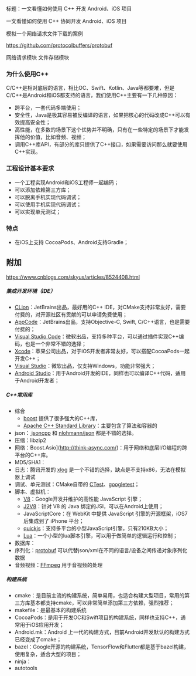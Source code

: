 标题：一文看懂如何使用 C++ 开发 Android、iOS 项目

一文看懂如何使用 C++ 协同开发 Android、iOS 项目

模拟一个网络请求文件下载的案例

https://github.com/protocolbuffers/protobuf

网络请求模块
文件存储模块

### 为什么使用C++
C/C++是相对底层的语言，相比OC、Swift、Kotlin、Java等都要难，但是C/C++是Android和iOS都支持的语言，我们使用C++主要有一下几种原因：

- 跨平台，一套代码多端使用；
- 安全性，Java是极其容易被反编译的语言，如果把核心的代码改成C++可以有效提高安全性；
- 高性能，在多数的场景下这个优势并不明确，只有在一些特定的场景下才能发挥他的价值，比如音频、视频；
- 调用C++库API，有部分的库只提供了C++接口，如果需要访问那么就要使用C++实现。

### 工程设计基本要求

- 一个工程实现Android和iOS工程师一起编码；
- 可以添加依赖第三方库；
- 可以脱离手机实现代码调试；
- 可以使用手机实现代码调试；
- 可以实现单元测试；


### 特点
- 在iOS上支持 CocoaPods、Android支持Gradle；



## 附加

https://www.cnblogs.com/skyus/articles/8524408.html

##### 集成开发环境（IDE）

- [CLion](https://www.jetbrains.com/clion/)：JetBrains出品，最好用的C++ IDE，对CMake支持非常友好，需要付费的，对开源社区有贡献的可以申请免费使用；
- [AppCode](http://www.jetbrains.com/objc/)：JetBrains出品，支持Objective-C, Swift, C/C++语言，也是需要付费的；
- [Visual Studio Code](https://code.visualstudio.com/?wt.mc_id=DX_841432)：微软出品，支持多种平台，可以通过插件实现C++编码，也是一个非常不错的选择；
- [Xcode](https://developer.apple.com/xcode/)：苹果公司出品，对于iOS开发者非常友好，可以搭配CocoaPods一起开发C++；
- [Visual Studio](https://visualstudio.microsoft.com/zh-hans/vs/)：微软出品，仅支持Windows，功能非常强大；
- [Android Studio](https://developer.android.com/studio)：用于Android开发的IDE，同样也可以编译C++代码，适用于Android开发者；

##### C++常用库

- 综合
  - [boost](https://github.com/boostorg) 提供了很多强大的C++库，
  - [Apache C++ Standard Library](http://stdcxx.apache.org/)：主要包含了算法和容器的
- json：[ jsoncpp](https://github.com/open-source-parsers/jsoncpp) 和 [nlohmann/json](https://github.com/nlohmann/json) 都是不错的选择。
- 压缩：libzip2
- 网络：Boost.Asio](http://think-async.com/)：用于网络和底层I/O编程的跨平台的C++库。
- MD5/SHA1：
- 日志：腾讯开发的 [xlog](https://github.com/Tencent/mars) 是一个不错的选择，缺点是不支持x86，无法在模拟器上调试
- 调试、单元测试：CMake自带的 [CTest](https://cmake.org/cmake/help/latest/command/add_test.html)、[googletest](https://github.com/google/googletest)；
- 脚本、虚拟机：
  - [V8](http://code.google.com/p/v8/)：Google开发并维护的高性能 JavaScript 引擎；
  - [J2V8](https://github.com/eclipsesource/J2V8)：针对 V8 的 Java 绑定的JSI，可以在Android上使用；
  - JavaScriptCore：在 WebKit 中提供 JavaScript 引擎的开源框架，iOS7 后集成到了 iPhone 平台；
  - [quickjs](https://github.com/horhof/quickjs)：支持多平台的小型JavaScript引擎，只有210KB大小；
  - [Lua](http://www.lua.org/)：一个小型的lua脚本引擎，可以用于做简单的逻辑运行和控制；
- 数据库：
- 序列化：[protobuf](https://github.com/protocolbuffers/protobuf) 可以代替json/xml在不同的语言/设备之间传递对象序列化数据
- 音频视频：[FFmpeg](https://www.ffmpeg.org/) 用于音视频的处理

##### 构建系统

- cmake：是目前主流的构建系统，简单易用，也适合构建大型项目，常用的第三方库基本都支持cmake，可以非常简单添加第三方依赖，强烈推荐；
- makefile：是最基本的构建系统
- CocoaPods：是用于开发OC和Swift项目的构建系统，同样也支持C++，通常用于iOS应用开发；
- Android.mk：Android 上一代的构建方式，目前Android开发默认的构建方式已经变成了cmake；
- bazel：Google开源的构建系统，TensorFlow和Flutter都是基于bazel构建，使用复杂，适合大型的项目；
- ninja：
- autotools

